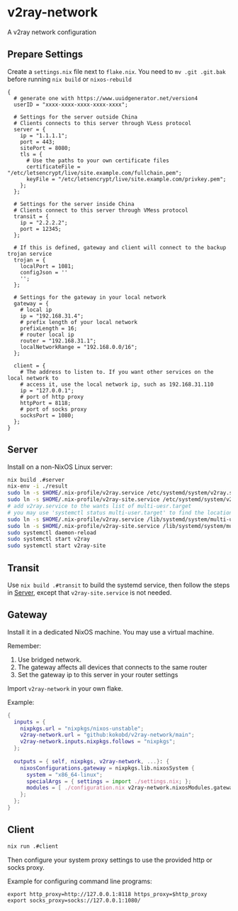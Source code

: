 # v2ray-network

A v2ray network configuration

## Prepare Settings

Create a `settings.nix` file next to `flake.nix`. You need to `mv .git .git.bak` before
running `nix build` or `nixos-rebuild`

```
{
  # generate one with https://www.uuidgenerator.net/version4
  userID = "xxxx-xxxx-xxxx-xxxx-xxxx";

  # Settings for the server outside China
  # Clients connects to this server through VLess protocol
  server = {
    ip = "1.1.1.1";
    port = 443;
    sitePort = 8080;
    tls = {
      # Use the paths to your own certificate files
      certificateFile = "/etc/letsencrypt/live/site.example.com/fullchain.pem";
      keyFile = "/etc/letsencrypt/live/site.example.com/privkey.pem";
    };
  };

  # Settings for the server inside China
  # Clients connect to this server through VMess protocol
  transit = {
    ip = "2.2.2.2";
    port = 12345;
  };

  # If this is defined, gateway and client will connect to the backup trojan service
  trojan = {
    localPort = 1081;
    configJson = ''
    '';
  };

  # Settings for the gateway in your local network
  gateway = {
    # local ip
    ip = "192.168.31.4";
    # prefix length of your local network
    prefixLength = 16;
    # router local ip
    router = "192.168.31.1";
    localNetworkRange = "192.168.0.0/16";
  };

  client = {
    # The address to listen to. If you want other services on the local network to
    # access it, use the local network ip, such as 192.168.31.110
    ip = "127.0.0.1";
    # port of http proxy
    httpPort = 8118;
    # port of socks proxy
    socksPort = 1080;
  };
}
```

## Server

Install on a non-NixOS Linux server:

```sh
nix build .#server
nix-env -i ./result
sudo ln -s $HOME/.nix-profile/v2ray.service /etc/systemd/system/v2ray.service
sudo ln -s $HOME/.nix-profile/v2ray-site.service /etc/systemd/system/v2ray-site.service
# add v2ray.service to the wants list of multi-uesr.target
# you may use 'systemctl status multi-user.target' to find the location of multi-user.target
sudo ln -s $HOME/.nix-profile/v2ray.service /lib/systemd/system/multi-user.target.wants/v2ray.service
sudo ln -s $HOME/.nix-profile/v2ray-site.service /lib/systemd/system/multi-user.target.wants/v2ray-site.service
sudo systemctl daemon-reload
sudo systemctl start v2ray
sudo systemctl start v2ray-site
```

## Transit

Use `nix build .#transit` to build the systemd service, then follow the steps in [Server](#Server), except
that `v2ray-site.service` is not needed.

## Gateway

Install it in a dedicated NixOS machine. You may use a virtual machine.

Remember:
1. Use bridged network.
2. The gateway affects all devices that connects to the same router
3. Set the gateway ip to this server in your router settings

Import `v2ray-network` in your own flake.

Example:

```nix
{
  inputs = {
    nixpkgs.url = "nixpkgs/nixos-unstable";
    v2ray-network.url = "github:kokobd/v2ray-network/main";
    v2ray-network.inputs.nixpkgs.follows = "nixpkgs";
  };
  
  outputs = { self, nixpkgs, v2ray-network, ...}: {
    nixosConfigurations.gateway = nixpkgs.lib.nixosSystem {
      system = "x86_64-linux";
      specialArgs = { settings = import ./settings.nix; };
      modules = [ ./configuration.nix v2ray-network.nixosModules.gateway ];
    };
  };
}
```

## Client

```sh
nix run .#client
```

Then configure your system proxy settings to use the provided http or socks proxy.

Example for configuring command line programs:
```
export http_proxy=http://127.0.0.1:8118 https_proxy=$http_proxy
export socks_proxy=socks://127.0.0.1:1080/
```
